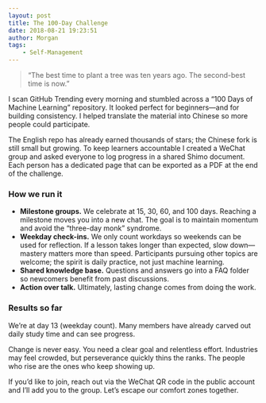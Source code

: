 ```yaml
---
layout: post
title: The 100-Day Challenge
date: 2018-08-21 19:23:51
author: Morgan
tags: 
    - Self-Management
---
```


> “The best time to plant a tree was ten years ago. The second-best time is now.”

I scan GitHub Trending every morning and stumbled across a “100 Days of Machine Learning” repository. It looked perfect for beginners—and for building consistency. I helped translate the material into Chinese so more people could participate.

<!--more -->

The English repo has already earned thousands of stars; the Chinese fork is still small but growing. To keep learners accountable I created a WeChat group and asked everyone to log progress in a shared Shimo document. Each person has a dedicated page that can be exported as a PDF at the end of the challenge.

### How we run it

- **Milestone groups.** We celebrate at 15, 30, 60, and 100 days. Reaching a milestone moves you into a new chat. The goal is to maintain momentum and avoid the “three-day monk” syndrome.
- **Weekday check-ins.** We only count workdays so weekends can be used for reflection. If a lesson takes longer than expected, slow down—mastery matters more than speed. Participants pursuing other topics are welcome; the spirit is daily practice, not just machine learning.
- **Shared knowledge base.** Questions and answers go into a FAQ folder so newcomers benefit from past discussions.
- **Action over talk.** Ultimately, lasting change comes from doing the work.

### Results so far

We’re at day 13 (weekday count). Many members have already carved out daily study time and can see progress.

Change is never easy. You need a clear goal and relentless effort. Industries may feel crowded, but perseverance quickly thins the ranks. The people who rise are the ones who keep showing up.

If you’d like to join, reach out via the WeChat QR code in the public account and I’ll add you to the group. Let’s escape our comfort zones together.
